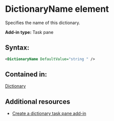 
# DictionaryName element
Specifies the name of this dictionary.

 **Add-in type:** Task pane


## Syntax:


```XML
<DictionaryName DefaultValue="string " />
```


## Contained in:

[Dictionary](../../reference/manifest/dictionary.md)


## Additional resources



- [Create a dictionary task pane add-in](../../docs/word/dictionary-task-pane-add-ins.md)
    
